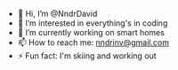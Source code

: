 - 👋 Hi, I’m @NndrDavid
- 👀 I’m interested in everything's in coding
- 🌱 I’m currently working on smart homes
- 📫 How to reach me: nndrinv@gmail.com
- ⚡ Fun fact: I'm skiing and working out

<!---
NndrDavid/NndrDavid is a ✨ special ✨ repository because its `README.md` (this file) appears on your GitHub profile.
You can click the Preview link to take a look at your changes.
--->
